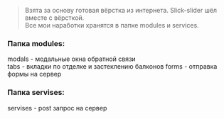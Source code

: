 >Взята за основу готовая вёрстка из интернета. Slick-slider шёл вместе с вёрсткой.   
Все мои наработки хранятся в папке modules и services.

### Папка modules:  
modals - модальные окна обратной связи  
tabs - вкладки по отделке и застеклению балконов
forms - отправка формы на сервер

### Папка servises:  
servises - post запрос на сервер
